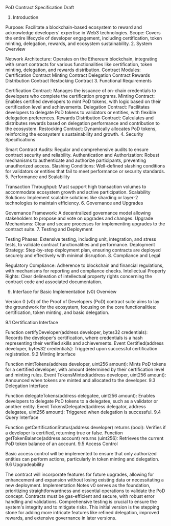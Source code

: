 PoD Contract Specification Draft
1. Introduction

Purpose: Facilitate a blockchain-based ecosystem to reward and acknowledge developers' expertise in Web3 technologies.
Scope: Covers the entire lifecycle of developer engagement, including certification, token minting, delegation, rewards, and ecosystem sustainability.
2. System Overview

Network Architecture: Operates on the Ethereum blockchain, integrating with smart contracts for various functionalities like certification, token minting, delegation, and rewards distribution.
Contract Modules:
Certification Contract
Minting Contract
Delegation Contract
Rewards Distribution Contract
Restocking Contract
3. Functional Requirements

Certification Contract: Manages the issuance of on-chain credentials to developers who complete the certification programs.
Minting Contract: Enables certified developers to mint PoD tokens, with logic based on their certification level and achievements.
Delegation Contract: Facilitates developers to delegate PoD tokens to validators or entities, with flexible delegation preferences.
Rewards Distribution Contract: Calculates and distributes rewards based on delegation performance and contribution to the ecosystem.
Restocking Contract: Dynamically allocates PoD tokens, reinforcing the ecosystem's sustainability and growth.
4. Security Specifications

Smart Contract Audits: Regular and comprehensive audits to ensure contract security and reliability.
Authentication and Authorization: Robust mechanisms to authenticate and authorize participants, preventing unauthorized access.
Slashing Conditions: Well-defined slashing conditions for validators or entities that fail to meet performance or security standards.
5. Performance and Scalability

Transaction Throughput: Must support high transaction volumes to accommodate ecosystem growth and active participation.
Scalability Solutions: Implement scalable solutions like sharding or layer-2 technologies to maintain efficiency.
6. Governance and Upgrades

Governance Framework: A decentralized governance model allowing stakeholders to propose and vote on upgrades and changes.
Upgrade Mechanisms: Clear and secure processes for implementing upgrades to the contract suite.
7. Testing and Deployment

Testing Phases: Extensive testing, including unit, integration, and stress tests, to validate contract functionalities and performance.
Deployment Strategy: Step-by-step deployment plan, ensuring contracts are deployed securely and effectively with minimal disruption.
8. Compliance and Legal

Regulatory Compliance: Adherence to blockchain and financial regulations, with mechanisms for reporting and compliance checks.
Intellectual Property Rights: Clear delineation of intellectual property rights concerning the contract code and associated documentation.

9. Interface for Basic Implementation (v0)
Overview

Version 0 (v0) of the Proof of Developers (PoD) contract suite aims to lay the groundwork for the ecosystem, focusing on the core functionalities: certification, token minting, and basic delegation.

9.1 Certification Interface

Function certifyDeveloper(address developer, bytes32 credentials): Records the developer’s certification, where credentials is a hash representing their verified skills and achievements.
Event Certified(address developer, bytes32 credentials): Triggered upon successful certification registration.
9.2 Minting Interface

Function mintTokens(address developer, uint256 amount): Mints PoD tokens for a certified developer, with amount determined by their certification level and minting rules.
Event TokensMinted(address developer, uint256 amount): Announced when tokens are minted and allocated to the developer.
9.3 Delegation Interface

Function delegateTokens(address delegatee, uint256 amount): Enables developers to delegate PoD tokens to a delegatee, such as a validator or another entity.
Event TokensDelegated(address delegator, address delegatee, uint256 amount): Triggered when delegation is successful.
9.4 Query Interface

Function getCertificationStatus(address developer) returns (bool): Verifies if a developer is certified, returning true or false.
Function getTokenBalance(address account) returns (uint256): Retrieves the current PoD token balance of an account.
9.5 Access Control

Basic access control will be implemented to ensure that only authorized entities can perform actions, particularly in token minting and delegation.
9.6 Upgradeability

The contract will incorporate features for future upgrades, allowing for enhancement and expansion without losing existing data or necessitating a new deployment.
Implementation Notes
v0 serves as the foundation, prioritizing straightforwardness and essential operations to validate the PoD concept.
Contracts must be gas-efficient and secure, with robust error handling and validations.
Comprehensive testing is crucial to ensure the system's integrity and to mitigate risks.
This initial version is the stepping stone for adding more intricate features like refined delegation, improved rewards, and extensive governance in later versions.

